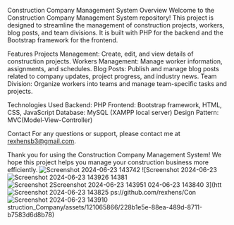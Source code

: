 Construction Company Management System
Overview
Welcome to the Construction Company Management System repository! This project is designed to streamline the management of construction projects, workers, blog posts, and team divisions. It is built with PHP for the backend and the Bootstrap framework for the frontend.

Features
Projects Management: Create, edit, and view details of construction projects.
Workers Management: Manage worker information, assignments, and schedules.
Blog Posts: Publish and manage blog posts related to company updates, project progress, and industry news.
Team Division: Organize workers into teams and manage team-specific tasks and projects.

Technologies Used
Backend: PHP
Frontend: Bootstrap framework, HTML, CSS, JavaScript
Database: MySQL (XAMPP local server)
Design Pattern: MVC(Model-View-Controller)

Contact
For any questions or support, please contact me at rexhensb3@gmail.com.

Thank you for using the Construction Company Management System! We hope this project helps you manage your construction business more efficiently.
![Screenshot 2024-06-23 143742](https://github.com/rexhens/Construction_Company/assets/121065866/9ff545b0-80b3-43ba-9740-844538e5bb61)
![Screenshot 2024-06-23 ![Screenshot 2024-06-23 143926](https://github.com/rexhens/Construction_Company/assets/121065866/550fc3e4-c85d-4eff-ac3f-a8f83b313c84)
14381![Screenshot 2![Screenshot 2024-06-23 143951](https://github.com/rexhens/Construction_Company/assets/121065866/254f448b-a7e7-41ed-a233-80c53c8661d7)
024-06-23 143840](https://github.com/rexhens/Construction_Company/assets/121065866/bfee4bfe-8f95-40f2-88e0-72823995b096)
3](htt![Screenshot 2024-06-23 143825](https://github.com/rexhens/Construction_Company/assets/121065866/f95e961c-038e-4deb-b588-034d2fd824df)
ps://github.com/rexhens/Con![Screenshot 2024-06-23 143910](https://github.com/rexhens/Construction_Company/assets/121065866/acdafaba-9c3f-4007-8a08-f46edbd29fd5)
struction_Company/assets/121065866/228b1e5e-88ea-489d-8711-b7583d6d8b78)
